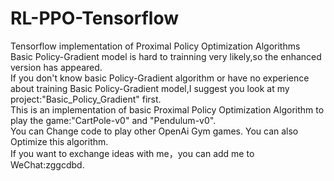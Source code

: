 # RL-PPO-Tensorflow
Tensorflow implementation of Proximal Policy Optimization Algorithms  
Basic Policy-Gradient model is hard to trainning very likely,so the enhanced version has appeared.  
If you don't know basic Policy-Gradient algorithm or have no experience about training Basic Policy-Gradient model,I suggest you look at my project:"Basic_Policy_Gradient" first.  
This is an implementation of basic Proximal Policy Optimization Algorithm to play the game:"CartPole-v0" and "Pendulum-v0".   
You can Change code to play other OpenAi Gym games. You can also Optimize this algorithm.   
If you want to exchange ideas with me，you can add me to WeChat:zggcdbd.  
